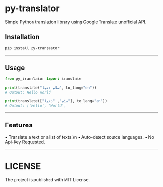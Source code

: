 # py-translator

Simple Python translation library using Google Translate unofficial API.

## Installation

```bash
pip install py-translator
```

- - -

## Usage
```python
from py_translator import translate

print(translate("سلام دنیا", to_lang="en"))
# Output: Hello World

print(translate(["سلام", "دنیا"], to_lang="en"))
# Output: ['Hello', 'World']
```

- - -

## Features
• Translate a text or a list of texts.\n
• Auto-detect source languages.
• No Api-Key Requested.

- - -
# LICENSE
The project is published with MIT License.